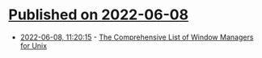 # [Published on 2022-06-08](index.md)

* [2022-06-08, 11:20:15](https://news.ycombinator.com/item?id=31665749) - [The Comprehensive List of Window Managers for Unix](https://www.gilesorr.com/wm/table.html)
